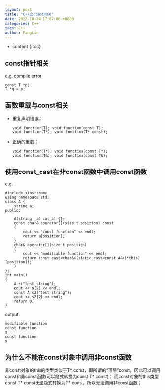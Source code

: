 ```yaml
---
layout: post
title: "C++之const相关"
date: 2022-10-24 17:07:00 +0800
categories: C++
tags: C++
author: FangLin
---
```


* content
  {:toc}

## const指针相关

e.g. compile error

```
const T *p;
T *q = p;
```

## 函数重载与const相关

- 重复声明错误：
  ```
  void function(T); void function(const T);
  void function(T*); void function(T* const);
  ```
- 正确的重载：
  ```
  void function(T*); void function(const T*);
  void function(T&); void function(const T&);
  ```

## 使用const_cast在非const函数中调用const函数

e.g.

```
#include <iostream>
using namespace std;
class A {
    string a;
public:

    A(string _a) :a(_a) {};
    const char& operator[](size_t position) const
    {
        cout << "const function" << endl;
        return a[position];
    }
    char& operator[](size_t position)
    {
        cout << "modifiable function" << endl;
        return const_cast<char&>(static_cast<const A&>(*this)[position]);
    }
};
int main()
{
    A s("test string");
    cout << s[2] << endl;
    const A s2("test string");
    cout << s2[2] << endl;
    return 0;
}
```

output:

```
modifiable function
const function
s
const function
s
```

## 为什么不能在const对象中调用非const函数

非const对象的this的类型类似于T* const，即所谓的“顶层”const。因此可以调用const和非const函数(可以隐式转换为const T* const)；
而const对象的this类型const T* const无法隐式转换为T* const，所以无法调用非const函数；
